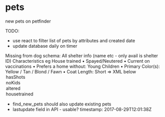 # pets
new pets on petfinder

TODO:

- use react to filter list of pets by attributes and created date
- update database daily on timer

Missing from dog schema:
All shelter info (name etc - only avail is shelter ID)
Characteristics eg House trained • Spayed/Neutered • Current on vaccinations • Prefers a home without: Young Children • Primary Color(s): Yellow / Tan / Blond / Fawn • Coat Length: Short => XML below
	<options>
		<option>hasShots</option>
		<option>noKids</option>
		<option>altered</option>
		<option>housetrained</option>
	</options>

- find_new_pets should also update existing pets
- lastupdate field in API - usable? timestamp: 2017-08-29T12:01:38Z
